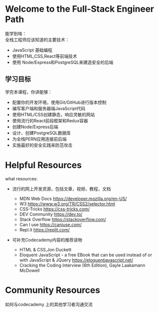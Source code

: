 # Welcome to the Full-Stack Engineer Path  
  
能学到啥：  
全栈工程师应该知道的主要技术：  
* JavaScript 基础编程  
* 使用HTML,CSS,React等前端技术  
* 使用 Node/Express和PostgreSQL来建造安全的后端  


## 学习目标  

学完本课程，你讲能够：  
* 配置你的开发环境，使用Git/GitHub进行版本控制  
* 编写客户端和服务器端JavaScript代码  
* 使用HTML/CSS创建静态，响应灵敏的网站
* 使用流行的React前段框架和Redux容器  
* 创建Node/Express后端  
* 设计、创建PostgreSQL数据库  
* 为全栈PERN应用连接前后端  
* 实施最好的安全实践来防范攻击  
  

# Helpful Resources  

what resources:   
* 流行的网上开发资源，包括文章，视频，教程，文档  
    * MDN Web Docs https://developer.mozilla.org/en-US/  
    * W3 https://www.w3.org/TR/CSS2/selector.html  
    * CSS-Tricks https://css-tricks.com/  
    * DEV Community https://dev.to/  
    * Stack Overflow https://stackoverflow.com/  
    * Can I use https://caniuse.com/  
    * Repl.it https://replit.com/  


* 可补充Codecademy内容的推荐读物  
    * HTML & CSS,Jon Duckett  
    * Eloquent JavaScript - a free EBook that can be used instead of or with JavaScript & JQuery  https://eloquentjavascript.net/
    * Cracking the Coding Interview (6th Edition), Gayle Laakamann McDowell  

# Community Resources  

如何与codecademy 上的其他学习者沟通交流  



